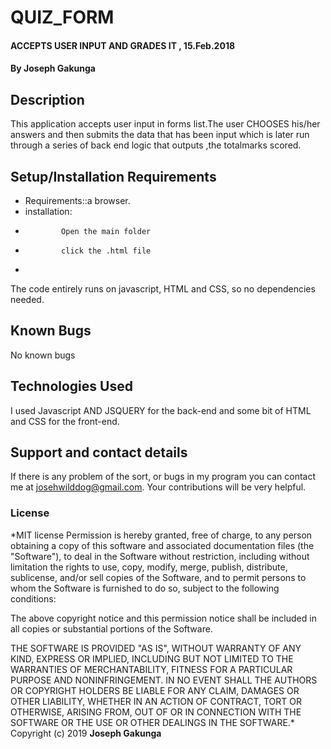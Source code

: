 # QUIZ_FORM
#### ACCEPTS USER INPUT AND GRADES IT , 15.Feb.2018
#### By **Joseph Gakunga**
## Description
This application accepts user input in forms list.The user CHOOSES his/her answers and then submits the data that has been input which is later run through a series of back end logic that outputs ,the totalmarks scored.
## Setup/Installation Requirements
* Requirements::a browser.
* installation:
*             Open the main folder
*             click the .html file
*
The code entirely runs on javascript, HTML and CSS, so no dependencies needed.

## Known Bugs
No known bugs
## Technologies Used
I used Javascript AND JSQUERY for the back-end and some bit of HTML and CSS for the front-end.
## Support and contact details
If there is any problem of the sort, or bugs in my program you can contact me at josehwilddog@gmail.com. Your contributions will be very helpful.
### License
*MIT license
  Permission is hereby granted, free of charge, to any person obtaining a copy of this software and associated documentation files (the "Software"), to deal in the Software without restriction, including without limitation the rights to use, copy, modify, merge, publish, distribute, sublicense, and/or sell copies of the Software, and to permit persons to whom the Software is furnished to do so, subject to the following conditions:

The above copyright notice and this permission notice shall be included in all copies or substantial portions of the Software.

THE SOFTWARE IS PROVIDED "AS IS", WITHOUT WARRANTY OF ANY KIND, EXPRESS OR IMPLIED, INCLUDING BUT NOT LIMITED TO THE WARRANTIES OF MERCHANTABILITY, FITNESS FOR A PARTICULAR PURPOSE AND NONINFRINGEMENT. IN NO EVENT SHALL THE AUTHORS OR COPYRIGHT HOLDERS BE LIABLE FOR ANY CLAIM, DAMAGES OR OTHER LIABILITY, WHETHER IN AN ACTION OF CONTRACT, TORT OR OTHERWISE, ARISING FROM, OUT OF OR IN CONNECTION WITH THE SOFTWARE OR THE USE OR OTHER DEALINGS IN THE SOFTWARE.*
Copyright (c) 2019 **Joseph Gakunga**
